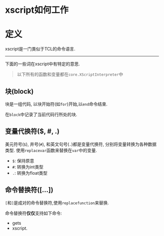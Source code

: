 # xscript如何工作

# 定义
xscript是一门类似于TCL的命令语言.

- - -

下面的一些词在xscript中有特定的意思.

> 以下所有的函数和变量都在`core.XScriptInterpreter`中

## 块(block)
块是一组代码, 以块开始符(如`for`)开始,以`end`命令结束.

在`block`中记录了当前代码行所处的块.

## 变量代换符($, #, .)
美元符号(`$`), 井号(`#`), 和英文句号(`.`)都是变量代换符, 分别将变量转换为各种数据类型. 使用`replacevar`函数来替换在`var`中的变量.

- `$`: 保持原意
- `#`: 转换为int类型
- `.`: 转换为float类型

## 命令替换符(\[...\])
`[`和`]`是成对的命令替换符,使用`replacefunction`来替换.

命令替换符**仅仅**支持如下命令:

  - gets
  - xscript.
